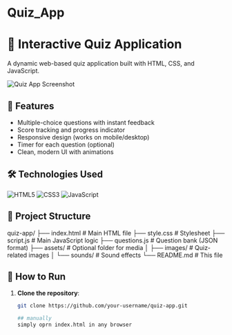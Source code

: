 # Quiz_App
# 🧠 Interactive Quiz Application

A dynamic web-based quiz application built with HTML, CSS, and JavaScript.

![Quiz App Screenshot](screenshot.png) <!-- Add your screenshot file -->

## 🎯 Features

- Multiple-choice questions with instant feedback
- Score tracking and progress indicator
- Responsive design (works on mobile/desktop)
- Timer for each question (optional)
- Clean, modern UI with animations

## 🛠️ Technologies Used

![HTML5](https://img.shields.io/badge/HTML5-E34F26?style=flat&logo=html5&logoColor=white)
![CSS3](https://img.shields.io/badge/CSS3-1572B6?style=flat&logo=css3&logoColor=white)
![JavaScript](https://img.shields.io/badge/JavaScript-F7DF1E?style=flat&logo=javascript&logoColor=black)

## 📂 Project Structure
quiz-app/
├── index.html # Main HTML file
├── style.css # Stylesheet
├── script.js # Main JavaScript logic
├── questions.js # Question bank (JSON format)
├── assets/ # Optional folder for media
│ ├── images/ # Quiz-related images
│ └── sounds/ # Sound effects
└── README.md # This file


## 🚀 How to Run

1. **Clone the repository**:
   ```bash
   git clone https://github.com/your-username/quiz-app.git

   ## manually
   simply oprn index.html in any browser
